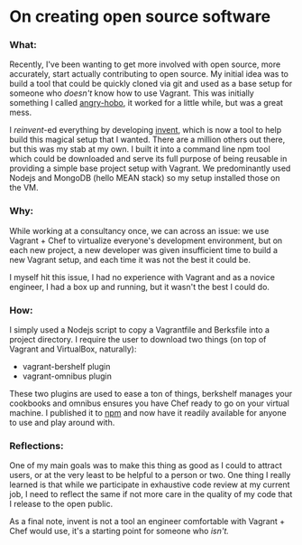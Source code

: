 # On creating open source software

### What:

Recently, I've been wanting to get more involved with open source, more accurately, start actually contributing to open source. My initial idea was to build a tool that could be quickly cloned via git and used as a base setup for someone who _doesn't_ know how to use Vagrant. This was initially something I called [angry-hobo](http://www.github.com/zahid/angry-hobo), it worked for a little while, but was a great mess.

I _reinvent_-ed everything by developing [invent](http://www.github.com/zahid/invent), which is now a tool to help build this magical setup that I wanted. There are a million others out there, but this was my stab at my own. I built it into a command line npm tool which could be downloaded and serve its full purpose of being reusable in providing a simple base project setup with Vagrant. We predominantly used Nodejs and MongoDB (hello MEAN stack) so my setup installed those on the VM.

### Why:

While working at a consultancy once, we can across an issue: we use Vagrant + Chef to virtualize everyone's development environment, but on each new project, a new developer was given insufficient time to build a new Vagrant setup, and each time it was not the best it could be.

I myself hit this issue, I had no experience with Vagrant and as a novice engineer, I had a box up and running, but it wasn't the best I could do.

### How:

I simply used a Nodejs script to copy a Vagrantfile and Berksfile into a project directory. I require the user to download two things (on top of Vagrant and VirtualBox, naturally): 
* vagrant-bershelf plugin
* vagrant-omnibus plugin

These two plugins are used to ease a ton of things, berkshelf manages your cookbooks and omnibus ensures you have Chef ready to go on your virtual machine. I published it to [npm](http://www.npmjs.org/package/invent) and now have it readily available for anyone to use and play around with.

### Reflections:

One of my main goals was to make this thing as good as I could to attract users, or at the very least to be helpful to a person or two. One thing I really learned is that while we participate in exhaustive code review at my current job, I need to reflect the same if not more care in the quality of my code that I release to the open public. 

As a final note, invent is not a tool an engineer comfortable with Vagrant + Chef would use, it's a starting point for someone who _isn't._
